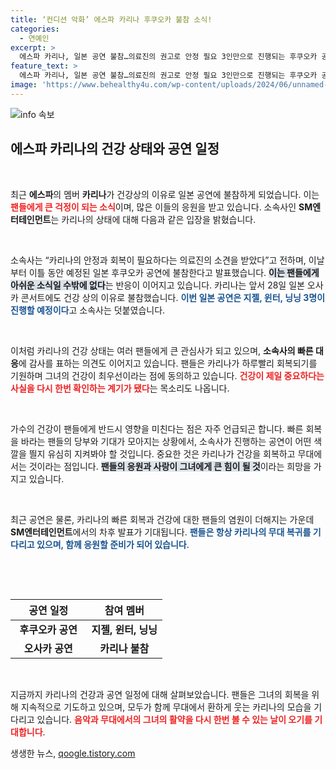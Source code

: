 ```yaml
---
title: ‘컨디션 악화’ 에스파 카리나 후쿠오카 불참 소식!
categories:
  - 연예인
excerpt: >
  에스파 카리나, 일본 공연 불참…의료진의 권고로 안정 필요 3인만으로 진행되는 후쿠오카 공연, 팬들 걱정 커져!
feature_text: >
  에스파 카리나, 일본 공연 불참…의료진의 권고로 안정 필요 3인만으로 진행되는 후쿠오카 공연, 팬들 걱정 커져!
image: 'https://www.behealthy4u.com/wp-content/uploads/2024/06/unnamed-file.png'
---
```


<p><img src="https://www.behealthy4u.com/wp-content/uploads/2024/06/unnamed-file.png" alt="info 속보" /></p>

<h2 data-ke-size="size26">에스파 카리나의 건강 상태와 공연 일정</h2>

<p data-ke-size="size16">&nbsp;</p>

<p>최근 <b>에스파</b>의 멤버 <b>카리나</b>가 건강상의 이유로 일본 공연에 불참하게 되었습니다. 이는 <b><span style="color: #ee2323;">팬들에게 큰 걱정이 되는 소식</span></b>이며, 많은 이들의 응원을 받고 있습니다. 소속사인 <b>SM엔터테인먼트</b>는 카리나의 상태에 대해 다음과 같은 입장을 밝혔습니다. </p>

<p data-ke-size="size16">&nbsp;</p>

<p>소속사는 “카리나의 안정과 회복이 필요하다는 의료진의 소견을 받았다”고 전하며, 이날부터 이틀 동안 예정된 일본 후쿠오카 공연에 불참한다고 발표했습니다. <b><span style="background-color: #21538527;">이는 팬들에게 아쉬운 소식일 수밖에 없다</span></b>는 반응이 이어지고 있습니다. 카리나는 앞서 28일 일본 오사카 콘서트에도 건강 상의 이유로 불참했습니다. <b><span style="color: #1a5490;">이번 일본 공연은 지젤, 윈터, 닝닝 3명이 진행할 예정이다</span></b>고 소속사는 덧붙였습니다. </p>

<p data-ke-size="size16">&nbsp;</p>

<p>이처럼 카리나의 건강 상태는 여러 팬들에게 큰 관심사가 되고 있으며, <b>소속사의 빠른 대응</b>에 감사를 표하는 의견도 이어지고 있습니다. 팬들은 카리나가 하루빨리 회복되기를 기원하며 그녀의 건강이 최우선이라는 점에 동의하고 있습니다. <b><span style="color: #ee2323;">건강이 제일 중요하다는 사실을 다시 한번 확인하는 계기가 됐다</span></b>는 목소리도 나옵니다. </p>

<p data-ke-size="size16">&nbsp;</p>

<p>가수의 건강이 팬들에게 반드시 영향을 미친다는 점은 자주 언급되곤 합니다. 빠른 회복을 바라는 팬들의 당부와 기대가 모아지는 상황에서, 소속사가 진행하는 공연이 어떤 색깔을 띌지 유심히 지켜봐야 할 것입니다. 중요한 것은 카리나가 건강을 회복하고 무대에 서는 것이라는 점입니다. <b><span style="background-color: #21538527;">팬들의 응원과 사랑이 그녀에게 큰 힘이 될 것</span></b>이라는 희망을 가지고 있습니다. </p>

<p data-ke-size="size16">&nbsp;</p>

<p>최근 공연은 물론, 카리나의 빠른 회복과 건강에 대한 팬들의 염원이 더해지는 가운데 <b>SM엔터테인먼트</b>에서의 차후 발표가 기대됩니다. <b><span style="color: #1a5490;">팬들은 항상 카리나의 무대 복귀를 기다리고 있으며, 함께 응원할 준비가 되어 있습니다</span></b>. </p>

<p data-ke-size="size16">&nbsp;</p>

<p><br></p>

<table style="width: 100%; border-collapse: collapse;">
    <thead>
        <tr>
            <th style="width: 50%; text-align: center;"><b>공연 일정</b></th>
            <th style="width: 50%; text-align: center;"><b>참여 멤버</b></th>
        </tr>
    </thead>
    <tbody>
        <tr>
            <td style="text-align: center; height: 17px;"><b>후쿠오카 공연</b></td>
            <td style="text-align: center; height: 17px;"><b>지젤, 윈터, 닝닝</b></td>
        </tr>
        <tr>
            <td style="text-align: center; height: 17px;"><b>오사카 공연</b></td>
            <td style="text-align: center; height: 17px;"><b>카리나 불참</b></td>
        </tr>
    </tbody>
</table>

<p data-ke-size="size16">&nbsp;</p>

<p>지금까지 카리나의 건강과 공연 일정에 대해 살펴보았습니다. 팬들은 그녀의 회복을 위해 지속적으로 기도하고 있으며, 모두가 함께 무대에서 환하게 웃는 카리나의 모습을 기다리고 있습니다. <b><span style="color: #ee2323;">음악과 무대에서의 그녀의 활약을 다시 한번 볼 수 있는 날이 오기를 기대합니다</span></b>.</p>
생생한 뉴스, <a href="https://qoogle.tistory.com" rel="dofollow">qoogle.tistory.com</a>


